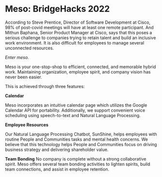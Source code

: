 # Meso: BridgeHacks 2022

According to Steve Prentice, Director of Software Development at Cisco, 98% of post-covid meetings will have at least one remote participant. And Mithun Baphana, Senior Product Manager at Cisco, says that this poses a serious challenge to companies trying to retain talent and build an inclusive work environment. It is also difficult for employees to manage several unconnected resources.

*Enter meso.*

Meso is your one-stop-shop to efficient, connected, and memorable hybrid work. Maintaining organization, employee spirit, and company vision has never been easier.

This is achieved through three features:

**Calendar**

Meso incorporates an intuitive calendar page which utilizes the Google Calendar API for portability. Additionally, we support convenient voice scheduling using speech-to-text and Natural Language Processing.

**Employee Resources**

Our Natural Language Processing Chatbot, SunShine, helps employees with routine People and Communities tasks and mental health concerns. We believe that this technology helps People and Communities focus on driving business strategy and delivering shareholder value.

**Team Bonding**
No company is complete without a strong collaborative spirit. Meso offers several team bonding activities to lighten spirits, build team connections, and assist in employee retention.
